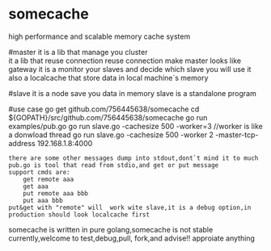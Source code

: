 # somecache
high performance and scalable memory cache system

#master 
	it is a lib that manage you cluster  
	it a lib that reuse connection reuse connection make master looks like gateway
	it is a monitor your slaves and decide which slave you will use
	it also a localcache that store data in local machine`s memory

#slave 
	it is a node save you data in memory
	slave is a standalone program
	
#use case 
	go get github.com/756445638/somecache
	cd ${GOPATH}/src/github.com/756445638/somecache
	go run  examples/pub.go 
	go run slave.go -cachesize 500 -worker=3   //worker is like a donwload thread
	go run slave.go -cachesize 500 -worker 2 -master-tcp-address 192.168.1.8:4000
	
	there are some other messages dump into stdout,dont`t mind it to much
	pub.go is tool that read from stdio,and get or put message 
	support cmds are:
		get remote aaa
		get aaa
		put remote aaa bbb 
		put aaa bbb
	put&get with "remote" will  work wite slave,it is a debug option,in production should look localcache first


somecache is written in pure golang,somecache is not stable currently,welcome to test,debug,pull, fork,and advise!!
approiate anything